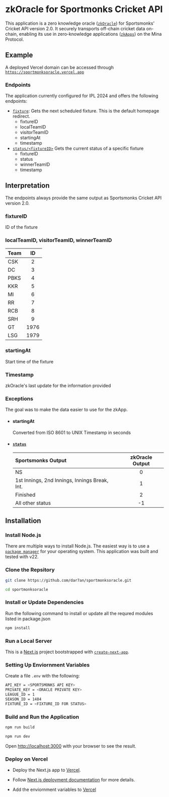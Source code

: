 # zkOracle for Sportmonks Cricket API

This application is a zero knowledge oracle ([`zkOracle`](https://minaprotocol.com/blog/what-are-zkoracles)) for Sportsmonks' Cricket API version 2.0. It securely transports off-chain cricket data on-chain, enabling its use in zero-knowledge applications ([`zkApps`](https://minaprotocol.com/zkapps)) on the Mina Protocol.

## Example

A deployed Vercel domain can be accessed through [`https://sportmonksoracle.vercel.app`](https://sportmonksoracle.vercel.app)

### Endpoints

The application currently configured for IPL 2024 and offers the following endpoints:

-   [`fixture`](https://sportmonksoracle.vercel.app/api/fixture): Gets the next scheduled fixture. This is the default homepage redirect.
    -   fixtureID
    -   localTeamID
    -   visitorTeamID
    -   startingAt
    -   timestamp
-   [`status/<fixtureID>`](https://sportmonksoracle.vercel.app/api/status) Gets the current status of a specific fixture
    -   fixtureID
    -   status
    -   winnerTeamID
    -   timestamp

## Interpretation

The endpoints always provide the same output as Sportsmonks Cricket API version 2.0.

### fixtureID

ID of the fixture

### localTeamID, visitorTeamID, winnerTeamID

| Team |  ID  |
| :--- | :--: |
| CSK  |  2   |
| DC   |  3   |
| PBKS |  4   |
| KKR  |  5   |
| MI   |  6   |
| RR   |  7   |
| RCB  |  8   |
| SRH  |  9   |
| GT   | 1976 |
| LSG  | 1979 |

### startingAt

Start time of the fixture

### Timestamp

zkOracle's last update for the information provided

### Exceptions

The goal was to make the data easier to use for the zkApp.

-   #### startingAt

    Converted from ISO 8601 to UNIX Timestamp in seconds

-   #### [`status`](https://docs.sportmonks.com/cricket/statuses-and-definitions)

    | Sportsmonks Output                            | zkOracle Output |
    | :-------------------------------------------- | :-------------: |
    | NS                                            |        0        |
    | 1st Innings, 2nd Innings, Innings Break, Int. |        1        |
    | Finished                                      |        2        |
    | All other status                              |       -1        |

## Installation

### Install Node.js

There are multiple ways to install Node.js. The easiest way is to use a [`package manager`](https://nodejs.org/download/package-manager/) for your operating system. This application was built and tested with v22.

### Clone the Repsitory

```bash
git clone https://github.com/dar7an/sportmonksoracle.git
```

```bash
cd sportmonksoracle
```

### Install or Update Dependencies

Run the following command to install or update all the requred modules listed in package.json

```bash
npm install
```

### Run a Local Server

This is a [Next.js](https://nextjs.org/) project bootstrapped with [`create-next-app`](https://github.com/vercel/next.js/tree/canary/packages/create-next-app).

### Setting Up Enviornment Variables

Create a file `.env` with the following:

```bash
API_KEY = <SPORTSMONKS API KEY>
PRIVATE_KEY = <ORACLE PRIVATE KEY>
LEAGUE_ID = 1
SEASON_ID = 1484
FIXTURE_ID = <FIXTURE_ID FOR STATUS>
```

### Build and Run the Application

```bash
npm run build
```

```bash
npm run dev
```

Open [http://localhost:3000](http://localhost:3000) with your browser to see the result.

### Deploy on Vercel

-   Deploy the Next.js app to [Vercel](https://vercel.com/new?utm_medium=default-template&filter=next.js&utm_source=create-next-app&utm_campaign=create-next-app-readme).

-   Follow [Next.js deployment documentation](https://nextjs.org/docs/deployment) for more details.

-   Add the enviornment variables to [Vercel](https://vercel.com/docs/projects/environment-variables)
